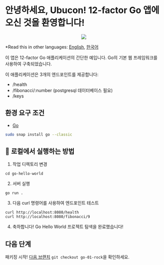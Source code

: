 # 안녕하세요, Ubucon! 12-factor Go 앱에 오신 것을 환영합니다!

<p align="center">
    <img src="https://encrypted-tbn1.gstatic.com/images?q=tbn:ANd9GcR069DA1jDGVM8x3_8vpwJtjjyabv40qNkm7A5NTiJyRzIYPf38vO8SW4v7R4YcvekCdjCZ6smEpvMk6j3pHTK05QH8PSkP0Dy8IjA-Y-th">
</p>

\*Read this in other languages: [English](README.md), [한국어](README.ko.md)

이 앱은 12-factor Go 애플리케이션의 간단한 예입니다. Go의 기본 웹 프레임워크를 사용하여 구축되었습니다.

이 애플리케이션은 3개의 엔드포인트를 제공합니다:

- /health
- /fibonacci/:number (postgresql 데이터베이스 필요)
- /keys

## 환경 요구 조건

- [Go](https://go.dev/)

```bash
sudo snap install go --classic
```

## 🏃 로컬에서 실행하는 방법

1. 작업 디렉토리 변경

```
cd go-hello-world
```

2. 서버 실행

```
go run .
```

3. 다음 curl 명령어를 사용하여 엔드포인트 테스트

```
curl http://localhost:8080/health
curl http://localhost:8080/fibonacci/9
```

4. 축하합니다! Go Hello World 프로젝트 탐색을 완료했습니다!

## 다음 단계

패키징 시작! [다음 브랜치](https://github.com/yanksyoon/hello-ubucon/tree/go-01-rock) `git checkout go-01-rock`을 확인하세요.
